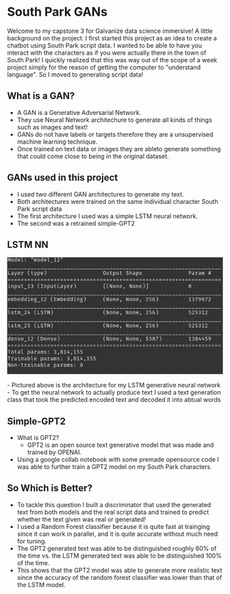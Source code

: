 # South Park GANs

Welcome to my capstone 3 for Galvanize data science immersive!  A little background on the project.  I first started this project as an idea to create a chatbot using South Park script data.  I wanted to be able to have you interact with the characters as if you were actually there in the town of South Park!  I quickly realized that this was way out of the scope of a week project simply for the reason of getting the computer to "understand language".  So I moved to generating script data!  

## What is a GAN?
  - A GAN is a Generative Adversarial Network.
  - They use Neural Network architechure to generate all kinds of things such as images and text!
  - GANs do not have labels or targets therefore they are a unsupervised machine learning technique.
  - Once trained on text data or images they are ableto generate something that could come close to being in the original dataset.

## GANs used in this project
  - I used two different GAN architectures to generate my text.
  - Both architectures were trained on the same individual character South Park script data
  - The first architecture I used was a simple LSTM neural network.
  - The second was a retrained simple-GPT2
  
## LSTM NN
   <p align="left">
    <img src="Screenshot from 2021-01-07 11-51-26.png" width='700'/>
    </p>
  - Pictured above is the architecture for my LSTM generative neural network
  - To get the neural network to actually produce text I used a text generation class that took the predicted encoded text and decoded it into abtual words
  
## Simple-GPT2
  - What is GPT2?
    - GPT2 is an open source text generative model that was made and trained by OPENAI.
  - Using a google collab notebook with some premade opensource code I was able to further train a GPT2 model on my South Park characters.

## So Which is Better?
  - To tackle this question I built a discriminator that used the generated text from both models and the real script data and trained to predict whether the text given was real or generated!
  - I used a Random Forest classifier because it is quite fast at trainging since it can work in parallel, and it is quite accurate without much need for tuning.
  - The GPT2 generated text was able to be distinguished roughly 60% of the time vs. the LSTM generated text was able to be distinguished 100% of the time.
  - This shows that the GPT2 model was able to generate more realistic text since the accuracy of the random forest classifier was lower than that of the LSTM model.  
